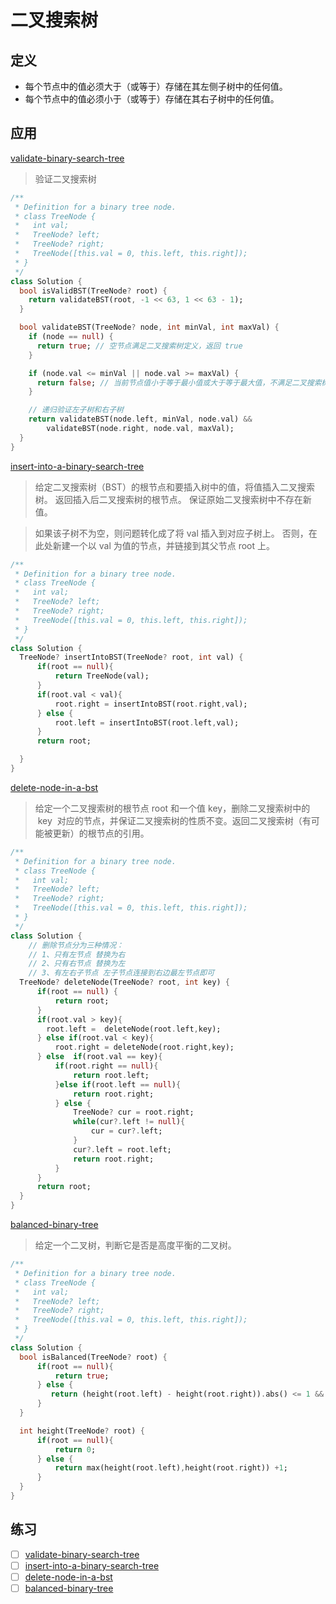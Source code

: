 # 二叉搜索树

## 定义

- 每个节点中的值必须大于（或等于）存储在其左侧子树中的任何值。
- 每个节点中的值必须小于（或等于）存储在其右子树中的任何值。

## 应用

[validate-binary-search-tree](https://leetcode-cn.com/problems/validate-binary-search-tree/)

> 验证二叉搜索树

```dart  
/**
 * Definition for a binary tree node.
 * class TreeNode {
 *   int val;
 *   TreeNode? left;
 *   TreeNode? right;
 *   TreeNode([this.val = 0, this.left, this.right]);
 * }
 */
class Solution {
  bool isValidBST(TreeNode? root) {
    return validateBST(root, -1 << 63, 1 << 63 - 1);
  }

  bool validateBST(TreeNode? node, int minVal, int maxVal) {
    if (node == null) {
      return true; // 空节点满足二叉搜索树定义，返回 true
    }

    if (node.val <= minVal || node.val >= maxVal) {
      return false; // 当前节点值小于等于最小值或大于等于最大值，不满足二叉搜索树定义，返回 false
    }

    // 递归验证左子树和右子树
    return validateBST(node.left, minVal, node.val) &&
        validateBST(node.right, node.val, maxVal);
  }
}

```

[insert-into-a-binary-search-tree](https://leetcode-cn.com/problems/insert-into-a-binary-search-tree/)

> 给定二叉搜索树（BST）的根节点和要插入树中的值，将值插入二叉搜索树。 返回插入后二叉搜索树的根节点。 保证原始二叉搜索树中不存在新值。

> 如果该子树不为空，则问题转化成了将 val 插入到对应子树上。
> 否则，在此处新建一个以 val 为值的节点，并链接到其父节点 root 上。

```dart
/**
 * Definition for a binary tree node.
 * class TreeNode {
 *   int val;
 *   TreeNode? left;
 *   TreeNode? right;
 *   TreeNode([this.val = 0, this.left, this.right]);
 * }
 */
class Solution {
  TreeNode? insertIntoBST(TreeNode? root, int val) {
      if(root == null){
          return TreeNode(val);
      }
      if(root.val < val){
          root.right = insertIntoBST(root.right,val);
      } else {
          root.left = insertIntoBST(root.left,val);
      }
      return root;

  }
}
```

[delete-node-in-a-bst](https://leetcode-cn.com/problems/delete-node-in-a-bst/)

> 给定一个二叉搜索树的根节点 root 和一个值 key，删除二叉搜索树中的  key  对应的节点，并保证二叉搜索树的性质不变。返回二叉搜索树（有可能被更新）的根节点的引用。

``` dart
/**
 * Definition for a binary tree node.
 * class TreeNode {
 *   int val;
 *   TreeNode? left;
 *   TreeNode? right;
 *   TreeNode([this.val = 0, this.left, this.right]);
 * }
 */
class Solution {
    // 删除节点分为三种情况：
    // 1、只有左节点 替换为右
    // 2、只有右节点 替换为左
    // 3、有左右子节点 左子节点连接到右边最左节点即可
  TreeNode? deleteNode(TreeNode? root, int key) {
      if(root == null) {
          return root;
      }
      if(root.val > key){
        root.left =  deleteNode(root.left,key);
      } else if(root.val < key){
          root.right = deleteNode(root.right,key);
      } else  if(root.val == key){
          if(root.right == null){
              return root.left;
          }else if(root.left == null){
              return root.right;
          } else {
              TreeNode? cur = root.right;
              while(cur?.left != null){
                  cur = cur?.left;
              }
              cur?.left = root.left;
              return root.right;
          }
      }
      return root;
  }
}
```

[balanced-binary-tree](https://leetcode-cn.com/problems/balanced-binary-tree/)

> 给定一个二叉树，判断它是否是高度平衡的二叉树。

```dart
/**
 * Definition for a binary tree node.
 * class TreeNode {
 *   int val;
 *   TreeNode? left;
 *   TreeNode? right;
 *   TreeNode([this.val = 0, this.left, this.right]);
 * }
 */
class Solution {
  bool isBalanced(TreeNode? root) {
      if(root == null){
          return true;
      } else {
         return (height(root.left) - height(root.right)).abs() <= 1 && isBalanced(root.left) && isBalanced(root.right);
      }
  }

  int height(TreeNode? root) {
      if(root == null){
          return 0;
      } else {
          return max(height(root.left),height(root.right)) +1;
      }
  }
}
```

## 练习

- [ ] [validate-binary-search-tree](https://leetcode-cn.com/problems/validate-binary-search-tree/)
- [ ] [insert-into-a-binary-search-tree](https://leetcode-cn.com/problems/insert-into-a-binary-search-tree/)
- [ ] [delete-node-in-a-bst](https://leetcode-cn.com/problems/delete-node-in-a-bst/)
- [ ] [balanced-binary-tree](https://leetcode-cn.com/problems/balanced-binary-tree/)
